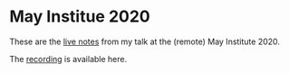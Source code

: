 # May Institue 2020

These are the [live
notes](https://lgatto.github.io/2020_05_07_MayInstitute/) from my talk
at the (remote) May Institute 2020.

The [recording](07_MayInstitute) is available here.
